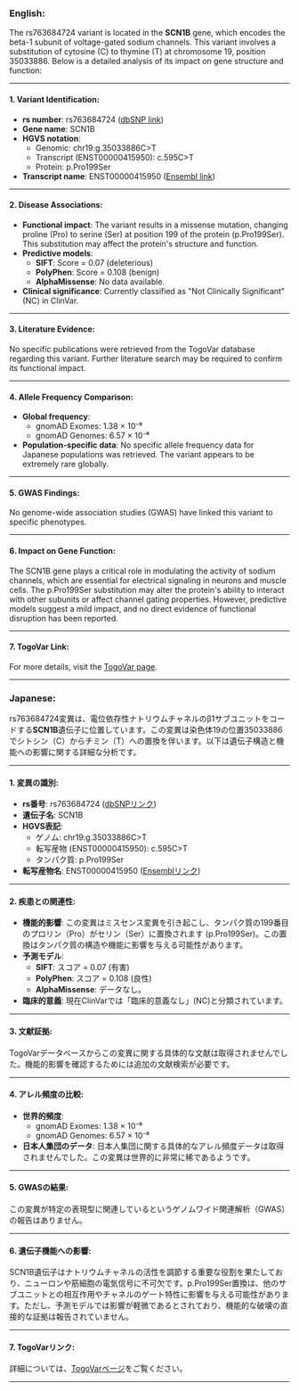 ### English:
The rs763684724 variant is located in the **SCN1B** gene, which encodes the beta-1 subunit of voltage-gated sodium channels. This variant involves a substitution of cytosine (C) to thymine (T) at chromosome 19, position 35033886. Below is a detailed analysis of its impact on gene structure and function:

---

#### 1. **Variant Identification**:
- **rs number**: rs763684724 ([dbSNP link](https://identifiers.org/dbsnp/rs763684724))
- **Gene name**: SCN1B
- **HGVS notation**:
  - Genomic: chr19:g.35033886C>T
  - Transcript (ENST00000415950): c.595C>T
  - Protein: p.Pro199Ser
- **Transcript name**: ENST00000415950 ([Ensembl link](https://www.ensembl.org/Homo_sapiens/Transcript/Summary?db=core;g=ENSG00000105711;r=19:35033886-35033886;t=ENST00000415950))

---

#### 2. **Disease Associations**:
- **Functional impact**: The variant results in a missense mutation, changing proline (Pro) to serine (Ser) at position 199 of the protein (p.Pro199Ser). This substitution may affect the protein's structure and function.
- **Predictive models**:
  - **SIFT**: Score = 0.07 (deleterious)
  - **PolyPhen**: Score = 0.108 (benign)
  - **AlphaMissense**: No data available.
- **Clinical significance**: Currently classified as "Not Clinically Significant" (NC) in ClinVar.

---

#### 3. **Literature Evidence**:
No specific publications were retrieved from the TogoVar database regarding this variant. Further literature search may be required to confirm its functional impact.

---

#### 4. **Allele Frequency Comparison**:
- **Global frequency**:
  - gnomAD Exomes: 1.38 × 10⁻⁶
  - gnomAD Genomes: 6.57 × 10⁻⁶
- **Population-specific data**: No specific allele frequency data for Japanese populations was retrieved. The variant appears to be extremely rare globally.

---

#### 5. **GWAS Findings**:
No genome-wide association studies (GWAS) have linked this variant to specific phenotypes.

---

#### 6. **Impact on Gene Function**:
The SCN1B gene plays a critical role in modulating the activity of sodium channels, which are essential for electrical signaling in neurons and muscle cells. The p.Pro199Ser substitution may alter the protein's ability to interact with other subunits or affect channel gating properties. However, predictive models suggest a mild impact, and no direct evidence of functional disruption has been reported.

---

#### 7. **TogoVar Link**:
For more details, visit the [TogoVar page](https://togovar.org/variant/19-35033886-C-T).

---

### Japanese:
rs763684724変異は、電位依存性ナトリウムチャネルのβ1サブユニットをコードする**SCN1B**遺伝子に位置しています。この変異は染色体19の位置35033886でシトシン（C）からチミン（T）への置換を伴います。以下は遺伝子構造と機能への影響に関する詳細な分析です。

---

#### 1. **変異の識別**:
- **rs番号**: rs763684724 ([dbSNPリンク](https://identifiers.org/dbsnp/rs763684724))
- **遺伝子名**: SCN1B
- **HGVS表記**:
  - ゲノム: chr19:g.35033886C>T
  - 転写産物 (ENST00000415950): c.595C>T
  - タンパク質: p.Pro199Ser
- **転写産物名**: ENST00000415950 ([Ensemblリンク](https://www.ensembl.org/Homo_sapiens/Transcript/Summary?db=core;g=ENSG00000105711;r=19:35033886-35033886;t=ENST00000415950))

---

#### 2. **疾患との関連性**:
- **機能的影響**: この変異はミスセンス変異を引き起こし、タンパク質の199番目のプロリン（Pro）がセリン（Ser）に置換されます (p.Pro199Ser)。この置換はタンパク質の構造や機能に影響を与える可能性があります。
- **予測モデル**:
  - **SIFT**: スコア = 0.07 (有害)
  - **PolyPhen**: スコア = 0.108 (良性)
  - **AlphaMissense**: データなし。
- **臨床的意義**: 現在ClinVarでは「臨床的意義なし」(NC)と分類されています。

---

#### 3. **文献証拠**:
TogoVarデータベースからこの変異に関する具体的な文献は取得されませんでした。機能的影響を確認するためには追加の文献検索が必要です。

---

#### 4. **アレル頻度の比較**:
- **世界的頻度**:
  - gnomAD Exomes: 1.38 × 10⁻⁶
  - gnomAD Genomes: 6.57 × 10⁻⁶
- **日本人集団のデータ**: 日本人集団に関する具体的なアレル頻度データは取得されませんでした。この変異は世界的に非常に稀であるようです。

---

#### 5. **GWASの結果**:
この変異が特定の表現型に関連しているというゲノムワイド関連解析（GWAS）の報告はありません。

---

#### 6. **遺伝子機能への影響**:
SCN1B遺伝子はナトリウムチャネルの活性を調節する重要な役割を果たしており、ニューロンや筋細胞の電気信号に不可欠です。p.Pro199Ser置換は、他のサブユニットとの相互作用やチャネルのゲート特性に影響を与える可能性があります。ただし、予測モデルでは影響が軽微であるとされており、機能的な破壊の直接的な証拠は報告されていません。

---

#### 7. **TogoVarリンク**:
詳細については、[TogoVarページ](https://togovar.org/variant/19-35033886-C-T)をご覧ください。

---